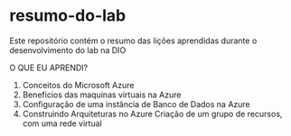 # resumo-do-lab
Este repositório contém o resumo das lições aprendidas durante o desenvolvimento do lab na DIO

O QUE EU APRENDI?
1. Conceitos do Microsoft Azure
2. Beneficios das maquinas virtuais na Azure
3. Configuração de uma instância de Banco de Dados na Azure
4. Construindo Arquiteturas no Azure 
Criação de um grupo de recursos, com uma rede virtual 
  
